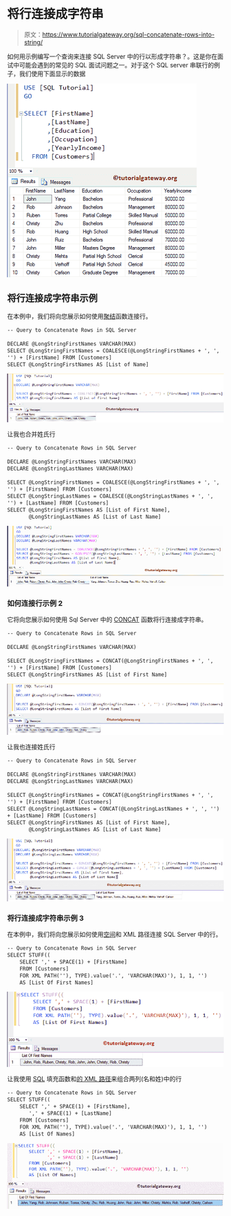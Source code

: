 # 将行连接成字符串

> 原文：<https://www.tutorialgateway.org/sql-concatenate-rows-into-string/>

如何用示例编写一个查询来连接 SQL Server 中的行以形成字符串？。这是你在面试中可能会遇到的常见的 SQL 面试问题之一。对于这个 SQL server 串联行的例子，我们使用下面显示的数据

![SQL Concatenate Rows into String 1](img/9cdfa422b269a32c2b57214191af1cce.png)

## 将行连接成字符串示例

在本例中，我们将向您展示如何使用[聚结](https://www.tutorialgateway.org/sql-coalesce-function/)函数连接行。

```
-- Query to Concatenate Rows in SQL Server

DECLARE @LongStringFirstNames VARCHAR(MAX)  
SELECT @LongStringFirstNames = COALESCE(@LongStringFirstNames + ', ', '') + [FirstName] FROM [Customers]
SELECT @LongStringFirstNames AS [List of Name]
```

![SQL Concatenate Rows into String 2](img/9c928680d837dd50efcae8dfd760ecef.png)

让我也合并姓氏行

```
-- Query to Concatenate Rows in SQL Server

DECLARE @LongStringFirstNames VARCHAR(MAX)
DECLARE @LongStringLastNames VARCHAR(MAX)

SELECT @LongStringFirstNames = COALESCE(@LongStringFirstNames + ', ', '') + [FirstName] FROM [Customers]  
SELECT @LongStringLastNames = COALESCE(@LongStringLastNames + ', ', '') + [LastName] FROM [Customers]
SELECT @LongStringFirstNames AS [List of First Name],
       @LongStringLastNames AS [List of Last Name]
```

![SQL Concatenate Rows into String 3](img/c09c2b39336b85e54e9b31ba73bb25cc.png)

### 如何连接行示例 2

它将向您展示如何使用 Sql Server 中的 [CONCAT](https://www.tutorialgateway.org/sql-concat-function/) 函数将行连接成字符串。

```
-- Query to Concatenate Rows in SQL Server

DECLARE @LongStringFirstNames VARCHAR(MAX)

SELECT @LongStringFirstNames = CONCAT(@LongStringFirstNames + ', ', '') + [FirstName] FROM [Customers]  
SELECT @LongStringFirstNames AS [List of First Name]
```

![SQL Concatenate Rows into String 4](img/7d733cc6f209c9181091ec69558e07b8.png)

让我也连接姓氏行

```
-- Query to Concatenate Rows in SQL Server

DECLARE @LongStringFirstNames VARCHAR(MAX)
DECLARE @LongStringLastNames VARCHAR(MAX)

SELECT @LongStringFirstNames = CONCAT(@LongStringFirstNames + ', ', '') + [FirstName] FROM [Customers]  
SELECT @LongStringLastNames = CONCAT(@LongStringLastNames + ', ', '') + [LastName] FROM [Customers]
SELECT @LongStringFirstNames AS [List of First Name],
	   @LongStringLastNames AS [List of Last Name]
```

![SQL Concatenate Rows into String 5](img/7093188e200518377548d9a551237af1.png)

### 将行连接成字符串示例 3

在本例中，我们将向您展示如何使用[空间](https://www.tutorialgateway.org/sql-space-function/)和 XML 路径连接 SQL Server 中的行。

```
-- Query to Concatenate Rows in SQL Server
SELECT STUFF((
    SELECT ',' + SPACE(1) + [FirstName]
    FROM [Customers]
    FOR XML PATH(''), TYPE).value('.', 'VARCHAR(MAX)'), 1, 1, '')
	AS [List Of First Names]
```

![SQL Concatenate Rows into String 6](img/1bdbc70c030be094de774d3fc333bfe9.png)

让我使用 [SQL](https://www.tutorialgateway.org/sql/) 填充函数和[的 XML 路径](https://www.tutorialgateway.org/sql-for-xml-path/)来组合两列(名和姓)中的行

```
-- Query to Concatenate Rows in SQL Server
SELECT STUFF((
    SELECT ',' + SPACE(1) + [FirstName],
	   ',' + SPACE(1) + [LastName]
    FROM [Customers]
    FOR XML PATH(''), TYPE).value('.', 'VARCHAR(MAX)'), 1, 1, '')
	AS [List Of Names]
```

![SQL Concatenate Rows into String 7](img/b8999a5ad17391bb7814163f425fb1a7.png)